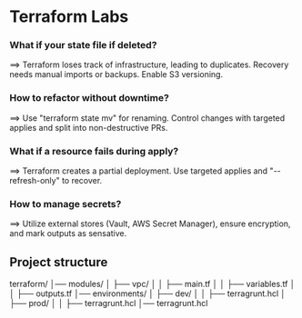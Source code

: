 # Terraform Labs


### What if your state file if deleted?
==> Terraform loses track of infrastructure, leading to duplicates. Recovery needs manual imports or backups. Enable S3 versioning.

### How to refactor without downtime?
==> Use "terraform state mv" for renaming. Control changes with targeted applies and split into non-destructive PRs.

### What if a resource fails during apply?
==> Terraform creates a partial deployment. Use targeted applies and "--refresh-only" to recover.

### How to manage secrets?
==> Utilize external stores (Vault, AWS Secret Manager), ensure encryption, and mark outputs as sensative.

## Project structure
terraform/
│── modules/
│   ├── vpc/
│   │   ├── main.tf
│   │   ├── variables.tf
│   │   ├── outputs.tf
│── environments/
│   ├── dev/
│   │   ├── terragrunt.hcl
│   ├── prod/
│   │   ├── terragrunt.hcl
│── terragrunt.hcl